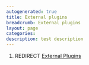 ```yaml
---
autogenerated: true
title: External plugins
breadcrumb: External plugins
layout: page
categories: 
description: test description
---
```


1.  REDIRECT [External Plugins](External_Plugins)
